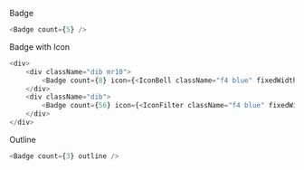 Badge

```js
<Badge count={5} />
```

Badge with Icon

```js
<div>
    <div className="dib mr10">
        <Badge count={8} icon={<IconBell className="f4 blue" fixedWidth />} />
    </div>
    <div className="dib">
        <Badge count={56} icon={<IconFilter className="f4 blue" fixedWidth />} />
    </div>
</div>
```

Outline

```js
<Badge count={3} outline />
```